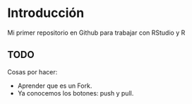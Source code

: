 # Introducción
Mi primer repositorio en Github para trabajar con RStudio y R

## TODO

Cosas por hacer:
- Aprender que es un Fork.
- Ya conocemos los botones: push y pull.